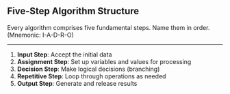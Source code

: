 ## Five-Step Algorithm Structure

Every algorithm comprises five fundamental steps. Name them in order. (Mnemonic: I-A-D-R-O)

---

1. **Input Step**: Accept the initial data
2. **Assignment Step**: Set up variables and values for processing
3. **Decision Step**: Make logical decisions (branching)
4. **Repetitive Step**: Loop through operations as needed
5. **Output Step**: Generate and release results

